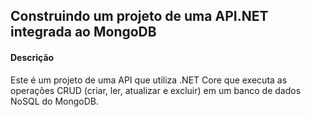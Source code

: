 ## Construindo um projeto de uma API.NET integrada ao MongoDB



#### Descrição

Este é  um projeto de uma API que utiliza .NET Core que executa as operações CRUD (criar, ler, atualizar e excluir) em um banco de dados NoSQL do MongoDB.



